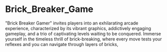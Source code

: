 # Brick_Breaker_Game
"Brick Breaker Gamer" invites players into an exhilarating arcade experience, characterized by its vibrant graphics, addictively engaging gameplay, and a trio of captivating levels waiting to be conquered.  Immerse yourself in the timeless thrill of brick-breaking, where every move tests your reflexes and you can navigate through layers of bricks,
